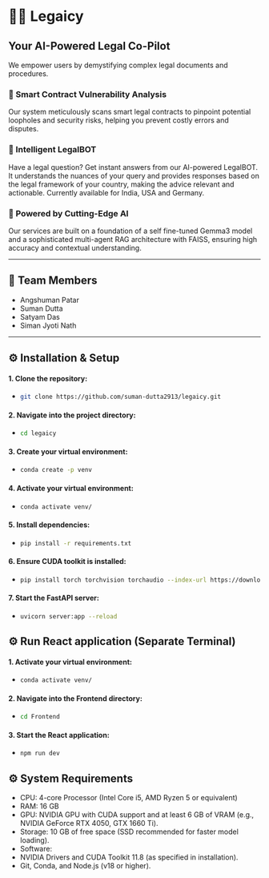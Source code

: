 # 👩‍⚖️ Legaicy

## Your AI-Powered Legal Co-Pilot

We empower users by demystifying complex legal documents and procedures.

### 🔎 Smart Contract Vulnerability Analysis
Our system meticulously scans smart legal contracts to pinpoint potential loopholes and security risks, helping you prevent costly errors and disputes.

### 🤖 Intelligent LegalBOT
Have a legal question? Get instant answers from our AI-powered LegalBOT. It understands the nuances of your query and provides responses based on the legal framework of your country, making the advice relevant and actionable. Currently available for India, USA and Germany.

### 🚀 Powered by Cutting-Edge AI
Our services are built on a foundation of a self fine-tuned Gemma3 model and a sophisticated multi-agent RAG architecture with FAISS, ensuring high accuracy and contextual understanding.

---

## 👥 Team Members
- Angshuman Patar
- Suman Dutta
- Satyam Das
- Siman Jyoti Nath

---

## ⚙️ Installation & Setup

#### 1. Clone the repository:
   - ```bash
     git clone https://github.com/suman-dutta2913/legaicy.git
     ```
#### 2. Navigate into the project directory:
   - ```bash
     cd legaicy
     ```
#### 3. Create your virtual environment:
   - ```bash
     conda create -p venv
     ```
#### 4. Activate your virtual environment:
   - ```bash
     conda activate venv/
     ```
#### 5. Install dependencies:
   - ```bash
     pip install -r requirements.txt
     ```
#### 6. Ensure CUDA toolkit is installed:
   - ```bash
     pip install torch torchvision torchaudio --index-url https://download.pytorch.org/whl/cu118 
     ```

#### 7. Start the FastAPI server:
   - ```bash
     uvicorn server:app --reload
     ```
## ⚙️ Run React application (Separate Terminal)
#### 1. Activate your virtual environment:
   - ```bash
     conda activate venv/
     ```
#### 2. Navigate into the Frontend directory:
   - ```bash
     cd Frontend
     ```
#### 3. Start the React application:
   - ```bash
     npm run dev
     ```
## ⚙️ System Requirements
- CPU: 4-core Processor (Intel Core i5, AMD Ryzen 5 or equivalent)
- RAM: 16 GB
- GPU: NVIDIA GPU with CUDA support and at least 6 GB of VRAM (e.g., NVIDIA GeForce RTX 4050, GTX 1660 Ti).
- Storage: 10 GB of free space (SSD recommended for faster model loading).
- Software:
- NVIDIA Drivers and CUDA Toolkit 11.8 (as specified in installation).
- Git, Conda, and Node.js (v18 or higher).

